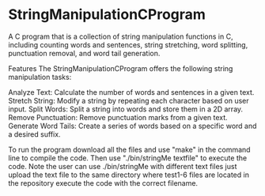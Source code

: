 # StringManipulationCProgram
A C program that is a collection of string manipulation functions in C, including counting words and sentences, string stretching, word splitting, punctuation removal, and word tail generation.

Features
The StringManipulationCProgram offers the following string manipulation tasks:

Analyze Text: Calculate the number of words and sentences in a given text.
Stretch String: Modify a string by repeating each character based on user input.
Split Words: Split a string into words and store them in a 2D array.
Remove Punctuation: Remove punctuation marks from a given text.
Generate Word Tails: Create a series of words based on a specific word and a desired suffix. 

To run the program download all the files and use "make" in the command line to compile the code. Then use "./bin/stringMe textfile" to execute the code. Note the user can use ./bin/stringMe with different text files just upload the text file to the same directory where test1-6 files are located in the repository execute the code with the correct filename. 
